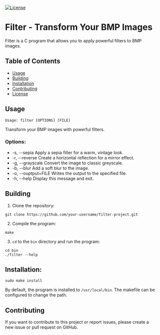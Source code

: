 [![License](https://img.shields.io/badge/license-MIT-blue.svg)](https://https://github.com/Melkor-1/Filter/edit/main/LICENSE)

# Filter - Transform Your BMP Images

Filter is a C program that allows you to apply powerful filters to BMP images. 

## Table of Contents

- [Usage](#usage)
- [Building](#building)
- [Installation](#installation)
- [Contributing](#contributing)
- [License](#license)

## Usage

```shell
Usage: filter [OPTIONS] [FILE]
```
Transform your BMP images with powerful filters.

### Options:
*  -s, --sepia          Apply a sepia filter for a warm, vintage look.
*  -r, --reverse        Create a horizontal reflection for a mirror effect.
*  -g, --grayscale      Convert the image to classic greyscale.
*  -b, --blur           Add a soft blur to the image.
*  -o, --ouptput=FILE   Writes the output to the specified file.
*  -h, --help           Display this message and exit.

## Building 

1. Clone the repository:

```shell
git clone https://github.com/your-username/filter-project.git
```
2. Compile the program:
```shell
make
```
3. `cd` to the `bin` directory and run the program:
```shell
cd bin
./filter --help
```
## Installation:

```shell
sudo make install
```
By default, the program is installed to `/usr/local/bin`. The makefile can be
configured to change the path.

## Contributing

If you want to contribute to this project or report issues, please create a new issue or pull request on GitHub.
